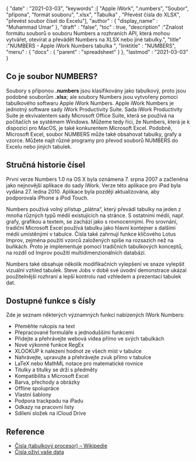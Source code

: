 {
  "date" : "2021-03-03",
  "keywords" :[ "Apple iWork", ".numbers", "Soubor", "přípona", "formát souboru", ".xlsx", "Tabulka" , "Převést čísla do XLSX", "převést soubor čísel do Excelu"],
  "author" : {
    "display_name" : "Muhammad Umar"
},
  "draft" : "false",
  "toc" : true,
  "description" :"Znalost formátu souborů o souboru Numbers a rozhraních API, která mohou vytvářet, otevírat a převádět Numbers na XLSX nebo jiné tabulky.",
  "title" :"NUMBERS - Apple iWork Numbers tabulka ",
  "linktitle" : "NUMBERS",
  "menu" : {
    "docs" : {
      "parent" : "spreadsheet"
}
},
  "lastmod" : "2021-03-03"
}

## Co je soubor NUMBERS? ##

Soubory s příponou **.numbers** jsou klasifikovány jako tabulkový, proto jsou podobné souborům **.xlsx**; ale soubory Numbers jsou vytvořeny pomocí tabulkového softwaru Apple iWork Numbers. Apple iWork Numbers je jednotný software sady iWork Productivity Suite. Sada iWork Productivity Suite je ekvivalentem sady Microsoft Office Suite, která se používá na počítačích se systémem Windows. Můžeme tedy říci, že Numbers, která je k dispozici pro MacOS, je také konkurentem Microsoft Excel. Podobně, Microsoft Excel, soubor NUMBERS může také obsahovat tabulky, grafy a vzorce. Můžete najít různé programy pro převod souborů NUMBERS do Excelu nebo jiných tabulek.


## Stručná historie čísel ##

První verze Numbers 1.0 na OS X byla oznámena 7. srpna 2007 a začleněna jako nejnovější aplikace do sady iWork. Verze této aplikace pro iPad byla vydána 27. ledna 2010. Aplikace byla později aktualizována, aby podporovala iPhone a iPod Touch.

Numbers používá volný přístup „plátna“, který převádí tabulky na jeden z mnoha různých typů médií existujících na stránce. S ostatními médii, např. grafy, grafikou a textem, se zachází jako s rovnocennými. Pro srovnání, tradiční Microsoft Excel používá tabulku jako hlavní kontejner s dalšími médii umístěnými v tabulce. Čísla také zahrnují funkce klíčového Lotus Improv, zejména použití vzorců založených spíše na rozsazích než na buňkách. Proto je implementuje pomocí tradičních tabulkových konceptů, na rozdíl od Improv použití multidimenzionálních databází.

Numbers také obsahuje několik modifikačních vylepšení ve snaze vylepšit vizuální vzhled tabulek. Steve Jobs v době své úvodní demonstrace ukázal použitelnější rozhraní a lepší kontrolu nad vzhledem a prezentací tabulek dat.

## Dostupné funkce s čísly ##
Zde je seznam některých významných funkcí nabízených IWork Numbers:

- Přeměňte rukopis na text
- Přepracované formuláře s jednoduššími funkcemi
- Přidejte a přehrávejte webová videa přímo ve svých tabulkách
- Nové výkonné funkce RegEx
- XLOOKUP k nalezení hodnot ze všech míst v tabulce
- Nahrávejte, upravujte a přehrávejte zvuk přímo v tabulce
- LaTeX nebo MathML notace pro matematické rovnice
- Titulky a titulky se drží s předměty
- Kompatibilita s Microsoft Excel
- Barva, přechody a obrázky
- Offline spolupráce
- Vlastní šablony
- Podpora trackpadu na iPadu
- Odkazy na pracovní listy
- Sdílení složek na iCloud Drive


## Reference ##

* [Čísla (tabulkový procesor) – Wikipedie](https://en.wikipedia.org/wiki/Numbers_(spreadsheet))
* [Čísla oživí vaše data](https://www.apple.com/numbers/)


